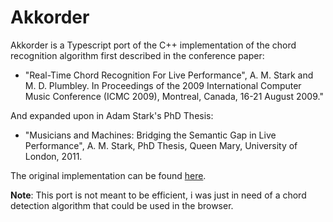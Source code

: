 # Akkorder

Akkorder is a Typescript port of the C++ implementation of the chord recognition algorithm first described in the conference paper:
* "Real-Time Chord Recognition For Live Performance", A. M. Stark and M. D. Plumbley. In Proceedings of the 2009 International Computer Music Conference (ICMC 2009), Montreal, Canada, 16-21 August 2009."

And expanded upon in Adam Stark's PhD Thesis:

* "Musicians and Machines: Bridging the Semantic Gap in Live Performance", A. M. Stark, PhD Thesis, Queen Mary, University of London, 2011.

The original implementation can be found [here](https://github.com/adamstark/Chord-Detector-and-Chromagram).

**Note**: This port is not meant to be efficient, i was just in need of a chord detection algorithm that could be used in the browser.
